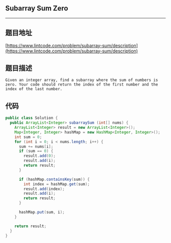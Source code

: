 ## Subarray Sum Zero

----
## 题目地址

[https://www.lintcode.com/problem/subarray-sum/description](https://www.lintcode.com/problem/subarray-sum/description)

## 题目描述

```text
Given an integer array, find a subarray where the sum of numbers is zero. Your code should return the index of the first number and the index of the last number.
```

## 代码

```java
public class Solution {
  public ArrayList<Integer> subarraySum (int[] nums) {
    ArrayList<Integer> result = new ArrayList<Integer>();
    Map<Integer, Integer> hashMap = new HashMap<Integer, Integer>();
    int sum = 0;
    for (int i = 0; i < nums.length; i++) {
      sum += nums[i];
      if (sum == 0) {
        result.add(0);
        result.add(i);
        return result;
      }

      if (hashMap.containsKey(sum)) {
        int index = hashMap.get(sum);
        result.add(index);
        result.add(i);
        return result;
      }

      hashMap.put(sum, i);
    }

    return result;
  }
}
```

